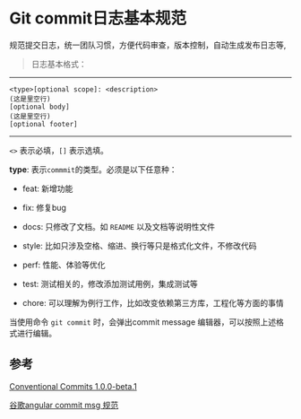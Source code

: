 # Git commit日志基本规范

规范提交日志，统一团队习惯，方便代码审查，版本控制，自动生成发布日志等,

> 日志基本格式：

---

```document
<type>[optional scope]: <description>
(这是里空行)
[optional body]
(这是里空行)
[optional footer]
```

---

`<>` 表示必填，`[]` 表示选填。

**type**: 表示`commmit`的类型。必须是以下任意种：

- feat: 新增功能

- fix: 修复bug

- docs: 只修改了文档。如 `README` 以及文档等说明性文件

- style: 比如只涉及空格、缩进、换行等只是格式化文件，不修改代码

- perf: 性能、体验等优化

- test: 测试相关的，修改添加测试用例，集成测试等

- chore: 可以理解为例行工作，比如改变依赖第三方库，工程化等方面的事情

当使用命令 `git commit` 时，会弹出commit message 编辑器，可以按照上述格式进行编辑。

## 参考

[Conventional Commits 1.0.0-beta.1][1]

[谷歌angular commit msg 规范][2]


[1]:https://conventionalcommits.org/ "Conventional Commits 1.0.0-beta.1"
[2]:https://github.com/angular/angular/blob/master/CONTRIBUTING.md#commit "谷歌angular commit msg 规范"
[3]:hhttp://www.feflowjs.org/zh-cn/docs/permalinks.html "feflow Git提交规范"